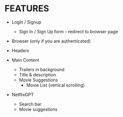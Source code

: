 # FEATURES

- Login / Signup
     - Sign In / Sign Up form
      - redirect to browser page
- Browser (only if you are authenticated)
 - Headers
 - Main Content
   - Trailers in background
   - Title & description
   - Movie Suggestions
      - Movie List (vertical scrolling)
    

- NetflixGPT
    - Search bar
    - Movie suggestions